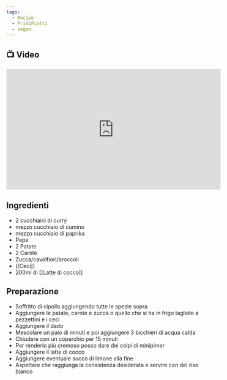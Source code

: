 ```yaml
---
tags:
  - Recipe
  - PrimiPiatti
  - Vegan
---
```



## 📺 Video

<div class="iframe-container">
  <iframe width="560" height="315" src="https://www.youtube.com/embed/OtA-TfrmQ-c" title="YouTube video player" frameborder="0" allow="accelerometer; autoplay; clipboard-write; encrypted-media; gyroscope; picture-in-picture" allowfullscreen></iframe>
</div>

## Ingredienti
* 2 cucchiaini di curry
* mezzo cucchiaio di cumino
* mezzo cucchiaio di paprika
* Pepe
* 2 Patate
* 2 Carote
* Zucca/cavolfiori/broccoli
* [[Ceci]]
* 200ml di [[Latte di cocco]]

## Preparazione
* Soffritto di cipolla aggiungendo tutte le spezie sopra
* Aggiungere le patate, carote e zucca o quello che si ha in frigo tagliate a pezzettini e i ceci 
* Aggiungere il dado
* Mescolare un paio di minuti e poi aggiungere 3 bicchieri di acqua calda
* Chiudere con un coperchio per 15 minuti
* Per renderlo più cremoso posso dare dei colpi di minipimer
* Aggiungere il latte di cocco
* Aggiungere eventuale succo di limone alla fine
* Aspettare che raggiunga la consistenza desiderata e servire con del riso bianco